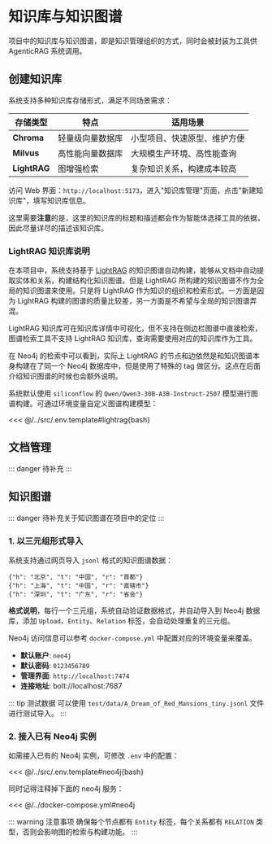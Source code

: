 # 知识库与知识图谱

项目中的知识库与知识图谱，即是知识管理组织的方式，同时会被封装为工具供 AgenticRAG 系统调用。

## 创建知识库

系统支持多种知识库存储形式，满足不同场景需求：

| 存储类型 | 特点 | 适用场景 |
|----------|------|----------|
| **Chroma** | 轻量级向量数据库 | 小型项目、快速原型、维护方便 |
| **Milvus** | 高性能向量数据库 | 大规模生产环境、高性能查询 |
| **LightRAG** | 图增强检索 | 复杂知识关系，构建成本较高 |

访问 Web 界面：`http://localhost:5173`，进入"知识库管理"页面，点击"新建知识库"，填写知识库信息。

这里需要**注意**的是，这里的知识库的标题和描述都会作为智能体选择工具的依据，因此尽量详尽的描述该知识库。


### LightRAG 知识库说明

在本项目中，系统支持基于 [LightRAG](https://github.com/HKUDS/LightRAG) 的知识图谱自动构建，能够从文档中自动提取实体和关系，构建结构化知识图谱。但是 LightRAG 所构建的知识图谱不作为全局的知识图谱来使用。只是将 LightRAG 作为知识的组织和检索形式。一方面是因为 LightRAG 构建的图谱的质量比较差，另一方面是不希望与全局的知识图谱弄混。

LightRAG 知识库可在知识库详情中可视化，但不支持在侧边栏图谱中直接检索，图谱检索工具不支持 LightRAG 知识库，查询需要使用对应的知识库作为工具。

在 Neo4j 的检索中可以看到，实际上 LightRAG 的节点和边依然是和知识图谱本身构建在了同一个 Neo4j 数据库中，但是使用了特殊的 tag 做区分。这点在后面介绍知识图谱的时候也会额外说明。


系统默认使用 `siliconflow` 的 `Qwen/Qwen3-30B-A3B-Instruct-2507` 模型进行图谱构建。可通过环境变量自定义图谱构建模型：

<<< @/../src/.env.template#lightrag{bash}


## 文档管理

::: danger
待补充
:::

## 知识图谱

::: danger
待补充关于知识图谱在项目中的定位
:::

### 1. 以三元组形式导入


系统支持通过网页导入 `jsonl` 格式的知识图谱数据：

```jsonl
{"h": "北京", "t": "中国", "r": "首都"}
{"h": "上海", "t": "中国", "r": "直辖市"}
{"h": "深圳", "t": "广东", "r": "省会"}
```

**格式说明**，每行一个三元组，系统自动验证数据格式，并自动导入到 Neo4j 数据库，添加 `Upload`、`Entity`、`Relation` 标签，会自动处理重复的三元组。

Neo4j 访问信息可以参考 `docker-compose.yml` 中配置对应的环境变量来覆盖。

- **默认账户**: `neo4j`
- **默认密码**: `0123456789`
- **管理界面**: `http://localhost:7474`
- **连接地址**: bolt://localhost:7687

::: tip 测试数据
可以使用 `test/data/A_Dream_of_Red_Mansions_tiny.jsonl` 文件进行测试导入。
:::

### 2. 接入已有 Neo4j 实例

如需接入已有的 Neo4j 实例，可修改 `.env` 中的配置：

<<< @/../src/.env.template#neo4j{bash}

同时记得注释掉下面的 neo4j 服务：

<<< @/../docker-compose.yml#neo4j


::: warning 注意事项
确保每个节点都有 `Entity` 标签，每个关系都有 `RELATION` 类型，否则会影响图的检索与构建功能。
:::
